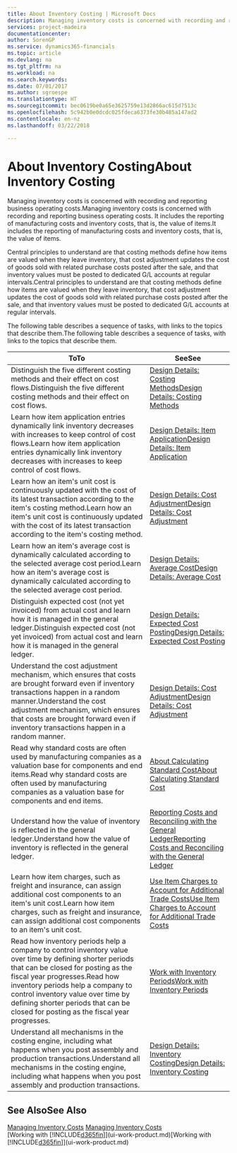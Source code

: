 ```yaml
---
title: About Inventory Costing | Microsoft Docs
description: Managing inventory costs is concerned with recording and reporting business operating costs. It includes the reporting of manufacturing costs and inventory costs, that is, the value of items.
services: project-madeira
documentationcenter: 
author: SorenGP
ms.service: dynamics365-financials
ms.topic: article
ms.devlang: na
ms.tgt_pltfrm: na
ms.workload: na
ms.search.keywords: 
ms.date: 07/01/2017
ms.author: sgroespe
ms.translationtype: HT
ms.sourcegitcommit: bec0619be0a65e3625759e13d2866ac615d7513c
ms.openlocfilehash: 5c942b0e0dcdc025fdeca6373fe30b485a147ad2
ms.contentlocale: en-nz
ms.lasthandoff: 03/22/2018

---
```

# <a name="about-inventory-costing"></a><span data-ttu-id="b7c38-104">About Inventory Costing</span><span class="sxs-lookup"><span data-stu-id="b7c38-104">About Inventory Costing</span></span>
<span data-ttu-id="b7c38-105">Managing inventory costs is concerned with recording and reporting business operating costs.</span><span class="sxs-lookup"><span data-stu-id="b7c38-105">Managing inventory costs is concerned with recording and reporting business operating costs.</span></span> <span data-ttu-id="b7c38-106">It includes the reporting of manufacturing costs and inventory costs, that is, the value of items.</span><span class="sxs-lookup"><span data-stu-id="b7c38-106">It includes the reporting of manufacturing costs and inventory costs, that is, the value of items.</span></span>  

 <span data-ttu-id="b7c38-107">Central principles to understand are that costing methods define how items are valued when they leave inventory, that cost adjustment updates the cost of goods sold with related purchase costs posted after the sale, and that inventory values must be posted to dedicated G/L accounts at regular intervals.</span><span class="sxs-lookup"><span data-stu-id="b7c38-107">Central principles to understand are that costing methods define how items are valued when they leave inventory, that cost adjustment updates the cost of goods sold with related purchase costs posted after the sale, and that inventory values must be posted to dedicated G/L accounts at regular intervals.</span></span>  

 <span data-ttu-id="b7c38-108">The following table describes a sequence of tasks, with links to the topics that describe them.</span><span class="sxs-lookup"><span data-stu-id="b7c38-108">The following table describes a sequence of tasks, with links to the topics that describe them.</span></span>   

|<span data-ttu-id="b7c38-109">**To**</span><span class="sxs-lookup"><span data-stu-id="b7c38-109">**To**</span></span>|<span data-ttu-id="b7c38-110">**See**</span><span class="sxs-lookup"><span data-stu-id="b7c38-110">**See**</span></span>|  
|------------|-------------|  
|<span data-ttu-id="b7c38-111">Distinguish the five different costing methods and their effect on cost flows.</span><span class="sxs-lookup"><span data-stu-id="b7c38-111">Distinguish the five different costing methods and their effect on cost flows.</span></span>|[<span data-ttu-id="b7c38-112">Design Details: Costing Methods</span><span class="sxs-lookup"><span data-stu-id="b7c38-112">Design Details: Costing Methods</span></span>](design-details-costing-methods.md)|  
|<span data-ttu-id="b7c38-113">Learn how item application entries dynamically link inventory decreases with increases to keep control of cost flows.</span><span class="sxs-lookup"><span data-stu-id="b7c38-113">Learn how item application entries dynamically link inventory decreases with increases to keep control of cost flows.</span></span>|[<span data-ttu-id="b7c38-114">Design Details: Item Application</span><span class="sxs-lookup"><span data-stu-id="b7c38-114">Design Details: Item Application</span></span>](design-details-item-application.md)|  
|<span data-ttu-id="b7c38-115">Learn how an item's unit cost is continuously updated with the cost of its latest transaction according to the item's costing method.</span><span class="sxs-lookup"><span data-stu-id="b7c38-115">Learn how an item's unit cost is continuously updated with the cost of its latest transaction according to the item's costing method.</span></span>|[<span data-ttu-id="b7c38-116">Design Details: Cost Adjustment</span><span class="sxs-lookup"><span data-stu-id="b7c38-116">Design Details: Cost Adjustment</span></span>](design-details-cost-adjustment.md)|  
|<span data-ttu-id="b7c38-117">Learn how an item's average cost is dynamically calculated according to the selected average cost period.</span><span class="sxs-lookup"><span data-stu-id="b7c38-117">Learn how an item's average cost is dynamically calculated according to the selected average cost period.</span></span>|[<span data-ttu-id="b7c38-118">Design Details: Average Cost</span><span class="sxs-lookup"><span data-stu-id="b7c38-118">Design Details: Average Cost</span></span>](design-details-average-cost.md)|  
|<span data-ttu-id="b7c38-119">Distinguish expected cost (not yet invoiced) from actual cost and learn how it is managed in the general ledger.</span><span class="sxs-lookup"><span data-stu-id="b7c38-119">Distinguish expected cost (not yet invoiced) from actual cost and learn how it is managed in the general ledger.</span></span>|[<span data-ttu-id="b7c38-120">Design Details: Expected Cost Posting</span><span class="sxs-lookup"><span data-stu-id="b7c38-120">Design Details: Expected Cost Posting</span></span>](design-details-expected-cost-posting.md)|  
|<span data-ttu-id="b7c38-121">Understand the cost adjustment mechanism, which ensures that costs are brought forward even if inventory transactions happen in a random manner.</span><span class="sxs-lookup"><span data-stu-id="b7c38-121">Understand the cost adjustment mechanism, which ensures that costs are brought forward even if inventory transactions happen in a random manner.</span></span>|[<span data-ttu-id="b7c38-122">Design Details: Cost Adjustment</span><span class="sxs-lookup"><span data-stu-id="b7c38-122">Design Details: Cost Adjustment</span></span>](design-details-cost-adjustment.md)|  
|<span data-ttu-id="b7c38-123">Read why standard costs are often used by manufacturing companies as a valuation base for components and end items.</span><span class="sxs-lookup"><span data-stu-id="b7c38-123">Read why standard costs are often used by manufacturing companies as a valuation base for components and end items.</span></span>|[<span data-ttu-id="b7c38-124">About Calculating Standard Cost</span><span class="sxs-lookup"><span data-stu-id="b7c38-124">About Calculating Standard Cost</span></span>](finance-about-calculating-standard-cost.md)|  
|<span data-ttu-id="b7c38-125">Understand how the value of inventory is reflected in the general ledger.</span><span class="sxs-lookup"><span data-stu-id="b7c38-125">Understand how the value of inventory is reflected in the general ledger.</span></span>|[<span data-ttu-id="b7c38-126">Reporting Costs and Reconciling with the General Ledger</span><span class="sxs-lookup"><span data-stu-id="b7c38-126">Reporting Costs and Reconciling with the General Ledger</span></span>](finance-report-costs-and-reconcile-with-the-general-ledger.md)|  
|<span data-ttu-id="b7c38-127">Learn how item charges, such as freight and insurance, can assign additional cost components to an item's unit cost.</span><span class="sxs-lookup"><span data-stu-id="b7c38-127">Learn how item charges, such as freight and insurance, can assign additional cost components to an item's unit cost.</span></span>|[<span data-ttu-id="b7c38-128">Use Item Charges to Account for Additional Trade Costs</span><span class="sxs-lookup"><span data-stu-id="b7c38-128">Use Item Charges to Account for Additional Trade Costs</span></span>](payables-how-assign-item-charges.md)|  
|<span data-ttu-id="b7c38-129">Read how inventory periods help a company to control inventory value over time by defining shorter periods that can be closed for posting as the fiscal year progresses.</span><span class="sxs-lookup"><span data-stu-id="b7c38-129">Read how inventory periods help a company to control inventory value over time by defining shorter periods that can be closed for posting as the fiscal year progresses.</span></span>|[<span data-ttu-id="b7c38-130">Work with Inventory Periods</span><span class="sxs-lookup"><span data-stu-id="b7c38-130">Work with Inventory Periods</span></span>](finance-how-to-work-with-inventory-periods.md)|  
|<span data-ttu-id="b7c38-131">Understand all mechanisms in the costing engine, including what happens when you post assembly and production transactions.</span><span class="sxs-lookup"><span data-stu-id="b7c38-131">Understand all mechanisms in the costing engine, including what happens when you post assembly and production transactions.</span></span>|[<span data-ttu-id="b7c38-132">Design Details: Inventory Costing</span><span class="sxs-lookup"><span data-stu-id="b7c38-132">Design Details: Inventory Costing</span></span>](design-details-inventory-costing.md)|

## <a name="see-also"></a><span data-ttu-id="b7c38-133">See Also</span><span class="sxs-lookup"><span data-stu-id="b7c38-133">See Also</span></span>
<span data-ttu-id="b7c38-134">[Managing Inventory Costs](finance-manage-inventory-costs.md)  </span><span class="sxs-lookup"><span data-stu-id="b7c38-134">[Managing Inventory Costs](finance-manage-inventory-costs.md)  </span></span>  
<span data-ttu-id="b7c38-135">[Working with [!INCLUDE[d365fin](includes/d365fin_md.md)]](ui-work-product.md)</span><span class="sxs-lookup"><span data-stu-id="b7c38-135">[Working with [!INCLUDE[d365fin](includes/d365fin_md.md)]](ui-work-product.md)</span></span>

